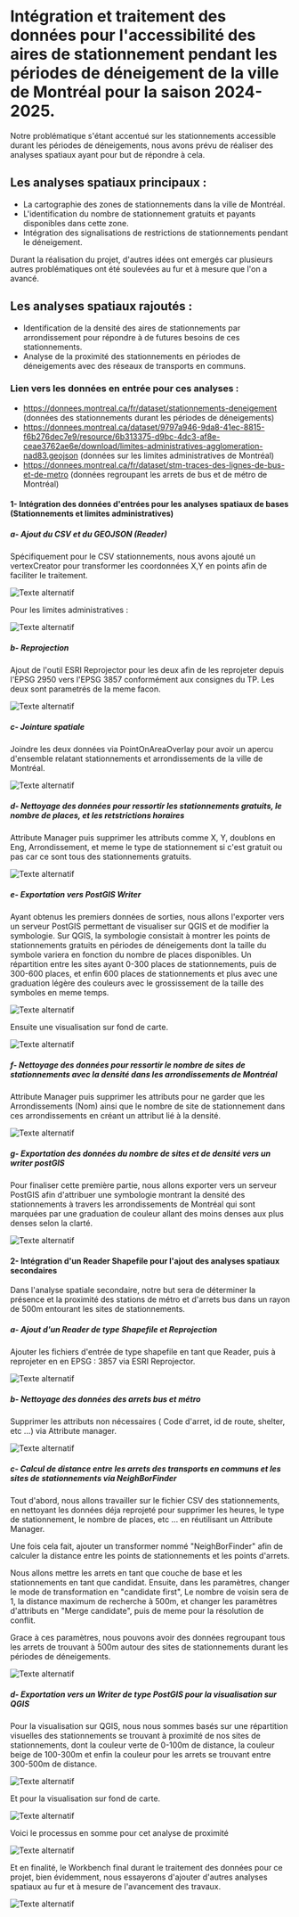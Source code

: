 # Intégration et traitement des données pour l'accessibilité des aires de stationnement pendant les périodes de déneigement de la ville de Montréal pour la saison 2024-2025.
Notre problématique s'étant accentué sur les stationnements accessible durant les périodes de déneigements, nous avons prévu de réaliser des analyses spatiaux ayant pour but de répondre à cela.

## Les analyses spatiaux principaux :
- La cartographie des zones de stationnements dans la ville de Montréal.
- L'identification du nombre de stationnement gratuits et payants disponibles dans cette zone.
- Intégration des signalisations de restrictions de stationnements pendant le déneigement.

Durant la réalisation du projet, d'autres idées ont emergés car plusieurs autres problématiques ont été soulevées au fur et à mesure que l'on a avancé.
## Les analyses spatiaux rajoutés :

- Identification de la densité des aires de stationnements par arrondissement pour répondre à de futures besoins de ces stationnements.
- Analyse de la proximité des stationnements en périodes de déneigements avec des réseaux de transports en communs.

### Lien vers les données en entrée pour ces analyses :
- https://donnees.montreal.ca/fr/dataset/stationnements-deneigement (données des stationnements durant les périodes de déneigements)
- https://donnees.montreal.ca/dataset/9797a946-9da8-41ec-8815-f6b276dec7e9/resource/6b313375-d9bc-4dc3-af8e-ceae3762ae6e/download/limites-administratives-agglomeration-nad83.geojson (données sur les limites administratives de Montréal)
- https://donnees.montreal.ca/fr/dataset/stm-traces-des-lignes-de-bus-et-de-metro (données regroupant les arrets de bus et de métro de Montréal)

#### 1- Intégration des données d'entrées pour les analyses spatiaux de bases (Stationnements et limites administratives)
##### a- Ajout du CSV et du GEOJSON (Reader)
Spécifiquement pour le CSV stationnements, nous avons ajouté un vertexCreator pour transformer les coordonnées X,Y en points afin de faciliter le traitement.

![Texte alternatif](https://github.com/Lorry139/geo7630h25/blob/81d98c944c9df48119620640a487f4c59a3f1c83/TP2/Images/Capture%20d%E2%80%99%C3%A9cran%202025-03-10%20131338.png)

Pour les limites administratives :

![Texte alternatif](https://github.com/Lorry139/geo7630h25/blob/81d98c944c9df48119620640a487f4c59a3f1c83/TP2/Images/Capture%20d%E2%80%99%C3%A9cran%202025-03-10%20131434.png)

##### b- Reprojection
Ajout de l'outil ESRI Reprojector pour les deux afin de les reprojeter depuis l'EPSG 2950 vers l'EPSG 3857 conformément aux consignes du TP.
Les deux sont parametrés de la meme facon.

![Texte alternatif](https://github.com/Lorry139/geo7630h25/blob/81d98c944c9df48119620640a487f4c59a3f1c83/TP2/Images/Capture%20d%E2%80%99%C3%A9cran%202025-03-10%20131733.png)

##### c- Jointure spatiale
Joindre les deux données via PointOnAreaOverlay pour avoir un apercu d'ensemble relatant stationnements et arrondissements de la ville de Montréal.

![Texte alternatif](https://github.com/Lorry139/geo7630h25/blob/6e79d48fa5078755251b08d0bae89dd4f4a81b01/TP2/Images/Capture%20d%E2%80%99%C3%A9cran%202025-03-10%20230022.png)

##### d- Nettoyage des données pour ressortir les stationnements gratuits, le nombre de places, et les retstrictions horaires
Attribute Manager puis supprimer les attributs comme X, Y, doublons en Eng, Arrondissement, et meme le type de stationnement si c'est gratuit ou pas car ce sont tous des stationnements gratuits.

![Texte alternatif](https://github.com/Lorry139/geo7630h25/blob/6e79d48fa5078755251b08d0bae89dd4f4a81b01/TP2/Images/Capture%20d%E2%80%99%C3%A9cran%202025-03-10%20132919.png)

##### e- Exportation vers PostGIS Writer
Ayant obtenus les premiers données de sorties, nous allons l'exporter vers un serveur PostGIS permettant de visualiser sur QGIS et de modifier la symbologie.
Sur QGIS, la symbologie consistait à montrer les points de stationnements gratuits en périodes de déneigements dont la taille du symbole variera en fonction du nombre de places disponibles. Un répartition entre les sites ayant 0-300 places de stationnements, puis de 300-600 places, et enfin 600 places de stationnements et plus avec une graduation légère des couleurs avec le grossissement de la taille des symboles en meme temps.

![Texte alternatif](https://github.com/Lorry139/geo7630h25/blob/872d7dd561fb271e0838cb19e950fd5a70efc66d/TP2/Images/Capture%20d%E2%80%99%C3%A9cran%202025-03-11%20003446.png)

Ensuite une visualisation sur fond de carte.

![Texte alternatif](https://github.com/Lorry139/geo7630h25/blob/872d7dd561fb271e0838cb19e950fd5a70efc66d/TP2/Images/Capture%20d%E2%80%99%C3%A9cran%202025-03-11%20000356.png)

##### f- Nettoyage des données pour ressortir le nombre de sites de stationnements avec la densité dans les arrondissements de Montréal
Attribute Manager puis supprimer les attributs pour ne garder que les Arrondissements (Nom) ainsi que le nombre de site de stationnement dans ces arrondissements en créant un attribut lié à la densité.

![Texte alternatif](https://github.com/Lorry139/geo7630h25/blob/0241dd7cc9e3aa6a1aa37174b502e549f919063a/TP2/Images/Capture%20d%E2%80%99%C3%A9cran%202025-03-11%20121404.png)

##### g- Exportation des données du nombre de sites et de densité vers un writer postGIS
Pour finaliser cette première partie, nous allons exporter vers un serveur PostGIS afin d'attribuer une symbologie montrant la densité des stationnements à travers les arrondissements de Montréal qui sont marquées par une graduation de couleur allant des moins denses aux plus denses selon la clarté.

![Texte alternatif](https://github.com/Lorry139/geo7630h25/blob/0241dd7cc9e3aa6a1aa37174b502e549f919063a/TP2/Images/Capture%20d%E2%80%99%C3%A9cran%202025-03-11%20121326.png)

#### 2- Intégration d'un Reader Shapefile pour l'ajout des analyses spatiaux secondaires
Dans l'analyse spatiale secondaire, notre but sera de déterminer la présence et la proximité des stations de métro et d'arrets bus dans un rayon de 500m entourant les sites de stationnements.

##### a- Ajout d'un Reader de type Shapefile et Reprojection
Ajouter les fichiers d'entrée de type shapefile en tant que Reader, puis à reprojeter en en EPSG : 3857 via ESRI Reprojector.

![Texte alternatif](https://github.com/Lorry139/geo7630h25/blob/bb7b1182e37ccb3b798ad518546f47582208a8e3/TP2/Images/Capture%20d%E2%80%99%C3%A9cran%202025-03-10%20222710.png)

##### b- Nettoyage des données des arrets bus et métro
Supprimer les attributs non nécessaires ( Code d'arret, id de route, shelter, etc ...) via Attribute manager.

![Texte alternatif](https://github.com/Lorry139/geo7630h25/blob/bb7b1182e37ccb3b798ad518546f47582208a8e3/TP2/Images/Capture%20d%E2%80%99%C3%A9cran%202025-03-10%20223218.png)

##### c- Calcul de distance entre les arrets des transports en communs et les sites de stationnements via NeighBorFinder
Tout d'abord, nous allons travailler sur le fichier CSV des stationnements, en nettoyant les données déja reprojeté pour supprimer les heures, le type de stationnement, le nombre de places, etc ... en réutilisant un Attribute Manager.

Une fois cela fait, ajouter un transformer nommé "NeighBorFinder" afin  de calculer la distance entre les points de stationnements et les points d'arrets.

Nous allons mettre les arrets en tant que couche de base et les stationnements en tant que candidat.
Ensuite, dans les paramètres, changer le mode de transformation en "candidate first", Le nombre de voisin sera de 1, la distance maximum de recherche à 500m, et changer les paramètres d'attributs en "Merge candidate", puis de meme pour la résolution de conflit.

Grace à ces paramètres, nous pouvons avoir des données regroupant tous les arrets de trouvant à 500m autour des sites de stationnements durant les périodes de déneigements.

![Texte alternatif](https://github.com/Lorry139/geo7630h25/blob/bb7b1182e37ccb3b798ad518546f47582208a8e3/TP2/Images/Capture%20d%E2%80%99%C3%A9cran%202025-03-10%20224519.png)

##### d- Exportation vers un Writer de type PostGIS pour la visualisation sur QGIS
Pour la visualisation sur QGIS, nous nous sommes basés sur une répartition visuelles des stationnements se trouvant à proximité de nos sites de stationnements, dont la couleur verte de 0-100m de distance, la couleur beige de 100-300m et enfin la couleur pour les arrets se trouvant entre 300-500m de distance.

![Texte alternatif](https://github.com/Lorry139/geo7630h25/blob/60c96a53d670479021b088b634fa2845081a45d9/TP2/Images/Capture%20d%E2%80%99%C3%A9cran%202025-03-10%20233722.png)

Et pour la visualisation sur fond de carte.

![Texte alternatif](https://github.com/Lorry139/geo7630h25/blob/60c96a53d670479021b088b634fa2845081a45d9/TP2/Images/Capture%20d%E2%80%99%C3%A9cran%202025-03-10%20233946.png)

Voici le processus en somme pour cet analyse de proximité

![Texte alternatif](https://github.com/Lorry139/geo7630h25/blob/356cc0ebef78ec2f9d8ca686a6f9b8970591550f/TP2/Images/Capture%20d%E2%80%99%C3%A9cran%202025-03-11%20002850.png)

Et en finalité, le Workbench final durant le traitement des données pour ce projet, bien évidemment, nous essayerons d'ajouter d'autres analyses spatiaux au fur et à mesure de l'avancement des travaux.

![Texte alternatif]()